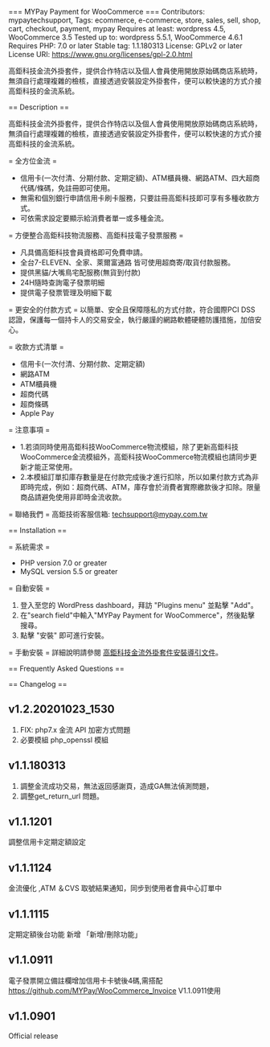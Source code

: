 ﻿=== MYPay Payment for WooCommerce ===
Contributors: mypaytechsupport, 
Tags: ecommerce, e-commerce, store, sales, sell, shop, cart, checkout, payment, mypay
Requires at least: wordpress 4.5, WooCommerce 3.5
Tested up to: wordpress 5.5.1, WooCommerce 4.6.1
Requires PHP: 7.0 or later
Stable tag: 1.1.180313
License: GPLv2 or later
License URI: https://www.gnu.org/licenses/gpl-2.0.html

高鉅科技金流外掛套件，提供合作特店以及個人會員使用開放原始碼商店系統時，無須自行處理複雜的檢核，直接透過安裝設定外掛套件，便可以較快速的方式介接高鉅科技的金流系統。

== Description ==

高鉅科技金流外掛套件，提供合作特店以及個人會員使用開放原始碼商店系統時，無須自行處理複雜的檢核，直接透過安裝設定外掛套件，便可以較快速的方式介接高鉅科技的金流系統。

= 全方位金流 =
- 信用卡(一次付清、分期付款、定期定額)、ATM櫃員機、網路ATM、四大超商代碼/條碼，免註冊即可使用。
- 無需和個別銀行申請信用卡刷卡服務，只要註冊高鉅科技即可享有多種收款方式。
- 可依需求設定要顯示給消費者單一或多種金流。

= 方便整合高鉅科技物流服務、高鉅科技電子發票服務 =
- 凡具備高鉅科技會員資格即可免費申請。
- 全台7-ELEVEN、全家、萊爾富通路 皆可使用超商寄/取貨付款服務。
- 提供黑貓/大嘴鳥宅配服務(無貨到付款)
- 24H隨時查詢電子發票明細
- 提供電子發票管理及明細下載

= 更安全的付款方式 =
以簡單、安全且保障隱私的方式付款，符合國際PCI DSS 認證，保護每一個持卡人的交易安全，執行嚴謹的網路軟體硬體防護措施，加倍安心。

= 收款方式清單 =
- 信用卡(一次付清、分期付款、定期定額)
- 網路ATM
- ATM櫃員機
- 超商代碼
- 超商條碼
- Apple Pay

= 注意事項 =
- 1.若須同時使用高鉅科技WooCommerce物流模組，除了更新高鉅科技WooCommerce金流模組外，高鉅科技WooCommerce物流模組也請同步更新才能正常使用。
- 2.本模組訂單扣庫存數量是在付款完成後才進行扣除，所以如果付款方式為非即時完成，例如：超商代碼、ATM，庫存會於消費者實際繳款後才扣除。限量商品請避免使用非即時金流收款。

= 聯絡我們 =
  高鉅技術客服信箱: techsupport@mypay.com.tw
  
  
== Installation ==

= 系統需求 =

- PHP version 7.0 or greater
- MySQL version 5.5 or greater

= 自動安裝 =
1. 登入至您的 WordPress dashboard，拜訪 "Plugins menu" 並點擊 "Add"。
2. 在"search field"中輸入"MYPay Payment for WooCommerce"，然後點擊搜尋。
3. 點擊 "安裝" 即可進行安裝。

= 手動安裝 =
詳細說明請參閱 [高鉅科技金流外掛套件安裝導引文件](https://github.com/MYPay/WooCommerce_Payment)。

== Frequently Asked Questions ==

== Changelog ==

## v1.2.20201023_1530
1. FIX: php7.x 金流 API 加密方式問題
1. 必要模組 php_openssl 模組

## v1.1.180313
1. 調整金流成功交易，無法返回感謝頁，造成GA無法偵測問題，
2. 調整get_return_url 問題。

## v1.1.1201
調整信用卡定期定額設定

## v1.1.1124
金流優化 ,ATM ＆CVS 取號結果通知，同步到使用者會員中心訂單中

## v1.1.1115
定期定額後台功能 新增 「新增/刪除功能」

## v1.1.0911
電子發票開立備註欄增加信用卡卡號後4碼,需搭配 https://github.com/MYPay/WooCommerce_Invoice V1.1.0911使用

## v1.1.0901 
Official release
